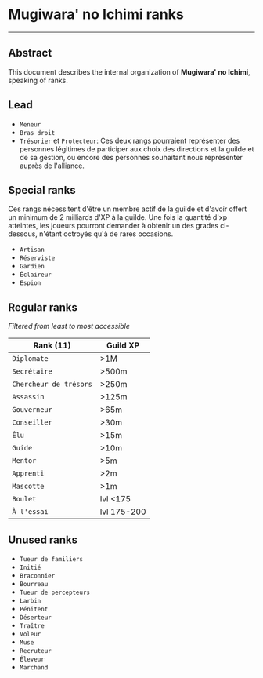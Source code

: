 # Mugiwara' no Ichimi ranks
---------------------------

## Abstract

This document describes the internal organization of **Mugiwara' no Ichimi**, speaking of ranks.

## Lead

* `Meneur`
* `Bras droit`
* `Trésorier` et `Protecteur`: Ces deux rangs pourraient représenter des personnes légitimes de participer aux choix des directions et la guilde et de sa gestion, ou encore des personnes souhaitant nous représenter auprès de l'alliance.

## Special ranks

Ces rangs nécessitent d'être un membre actif de la guilde et d'avoir offert un minimum de 2 milliards d'XP à la guilde. Une fois la quantité d'xp atteintes, les joueurs pourront demander à obtenir un des grades ci-dessous, n'étant octroyés qu'à de rares occasions.

* `Artisan`
* `Réserviste`
* `Gardien`
* `Éclaireur`
* `Espion`

## Regular ranks

*Filtered from least to most accessible*

| Rank (11) | Guild XP |
|-----------|----------|
| `Diplomate`| >1M |
| `Secrétaire`| >500m |
| `Chercheur de trésors`| >250m |
| `Assassin`| >125m |
| `Gouverneur`| >65m |
| `Conseiller`| >30m |
| `Élu` | >15m |
| `Guide` | >10m |
| `Mentor` | >5m |
| `Apprenti` | >2m |
| `Mascotte`| >1m |
| `Boulet` | lvl <175 |
| `À l'essai`| lvl 175-200 |

## Unused ranks

* `Tueur de familiers`
* `Initié`
* `Braconnier`
* `Bourreau`
* `Tueur de percepteurs`
* `Larbin`
* `Pénitent`
* `Déserteur`
* `Traître`
* `Voleur`
* `Muse`
* `Recruteur`
* `Éleveur`
* `Marchand`
